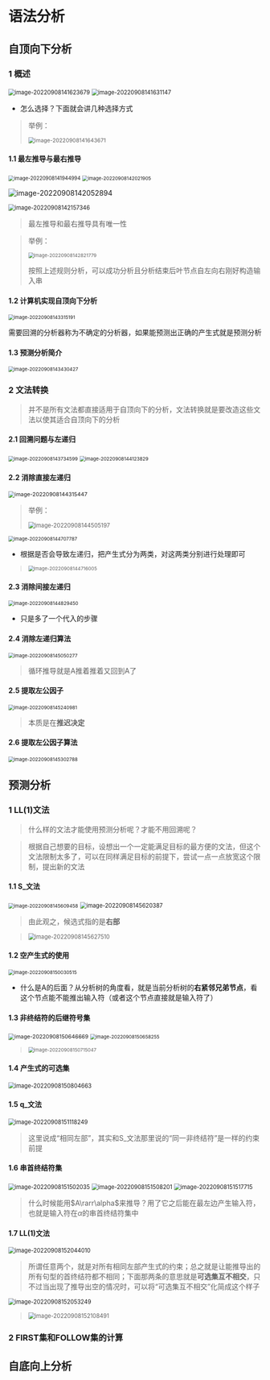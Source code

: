 # 语法分析

## 自顶向下分析

### 1 概述

<img src="README.assets/image-20220908141623679.png" alt="image-20220908141623679" style="zoom:80%;" />

<img src="README.assets/image-20220908141631147.png" alt="image-20220908141631147" style="zoom:80%;" />

- 怎么选择？下面就会讲几种选择方式

> 举例：
>
> <img src="README.assets/image-20220908141643671.png" alt="image-20220908141643671" style="zoom:77%;" />

#### 1.1 最左推导与最右推导

<img src="README.assets/image-20220908141944994.png" alt="image-20220908141944994" style="zoom:70%;" />

<img src="README.assets/image-20220908142021905.png" alt="image-20220908142021905" style="zoom:67%;" />

![image-20220908142052894](README.assets/image-20220908142052894.png)

<img src="README.assets/image-20220908142157346.png" alt="image-20220908142157346" style="zoom:80%;" />

> 最左推导和最右推导具有唯一性

> 举例：
>
> <img src="README.assets/image-20220908142821779.png" alt="image-20220908142821779" style="zoom:67%;" />
>
> 按照上述规则分析，可以成功分析且分析结束后叶节点自左向右刚好构造输入串

#### 1.2 计算机实现自顶向下分析

<img src="README.assets/image-20220908143315191.png" alt="image-20220908143315191" style="zoom:67%;" />

需要回溯的分析器称为不确定的分析器，如果能预测出正确的产生式就是预测分析

#### 1.3 预测分析简介

<img src="README.assets/image-20220908143430427.png" alt="image-20220908143430427" style="zoom:67%;" />

### 2 文法转换

> 并不是所有文法都直接适用于自顶向下的分析，文法转换就是要改造这些文法以使其适合自顶向下的分析

#### 2.1 回溯问题与左递归

<img src="README.assets/image-20220908143734599.png" alt="image-20220908143734599" style="zoom:67%;" />

<img src="README.assets/image-20220908144123829.png" alt="image-20220908144123829" style="zoom:67%;" />

#### 2.2 消除直接左递归

<img src="README.assets/image-20220908144315447.png" alt="image-20220908144315447" style="zoom:77%;" />

> 举例：
>
> <img src="README.assets/image-20220908144505197.png" alt="image-20220908144505197" style="zoom:80%;" />

<img src="README.assets/image-20220908144707787.png" alt="image-20220908144707787" style="zoom:67%;" />

- 根据是否会导致左递归，把产生式分为两类，对这两类分别进行处理即可

> <img src="README.assets/image-20220908144716005.png" alt="image-20220908144716005" style="zoom:67%;" />

#### 2.3 消除间接左递归

<img src="README.assets/image-20220908144829450.png" alt="image-20220908144829450" style="zoom:67%;" />

- 只是多了一个代入的步骤

#### 2.4 消除左递归算法

<img src="README.assets/image-20220908145050277.png" alt="image-20220908145050277" style="zoom:67%;" />

> 循环推导就是A推着推着又回到A了

#### 2.5 提取左公因子

<img src="README.assets/image-20220908145240981.png" alt="image-20220908145240981" style="zoom:67%;" />

> 本质是在**推迟决定**

#### 2.6 提取左公因子算法

<img src="README.assets/image-20220908145302788.png" alt="image-20220908145302788" style="zoom:67%;" />

## 预测分析

### 1 LL(1)文法

> 什么样的文法才能使用预测分析呢？才能不用回溯呢？

> 根据自己想要的目标，设想出一个一定能满足目标的最方便的文法，但这个文法限制太多了，可以在同样满足目标的前提下，尝试一点一点放宽这个限制，提出新的文法

#### 1.1 S_文法

<img src="README.assets/image-20220908145609458.png" alt="image-20220908145609458" style="zoom:67%;" />

<img src="README.assets/image-20220908145620387.png" alt="image-20220908145620387" style="zoom:80%;" />

> 由此观之，候选式指的是**右部**

> <img src="README.assets/image-20220908145627510.png" alt="image-20220908145627510" style="zoom:80%;" />

#### 1.2 空产生式的使用

<img src="README.assets/image-20220908150030515.png" alt="image-20220908150030515" style="zoom:67%;" />

- 什么是A的后面？从分析树的角度看，就是当前分析树的**右紧邻兄弟节点**，看这个节点能不能推出输入符（或者这个节点直接就是输入符了）

#### 1.3 非终结符的后继符号集

<img src="README.assets/image-20220908150646669.png" alt="image-20220908150646669" style="zoom:77%;" />

<img src="README.assets/image-20220908150658255.png" alt="image-20220908150658255" style="zoom:67%;" />

> <img src="README.assets/image-20220908150715047.png" alt="image-20220908150715047" style="zoom:67%;" />

#### 1.4 产生式的可选集

<img src="README.assets/image-20220908150804663.png" alt="image-20220908150804663" style="zoom:80%;" />

#### 1.5 q_文法

<img src="README.assets/image-20220908151118249.png" alt="image-20220908151118249" style="zoom:80%;" />

> 这里说成“相同左部”，其实和S_文法那里说的“同一非终结符”是一样的约束前提

#### 1.6 串首终结符集

<img src="README.assets/image-20220908151502035.png" alt="image-20220908151502035" style="zoom:80%;" />

<img src="README.assets/image-20220908151508201.png" alt="image-20220908151508201" style="zoom:80%;" />

<img src="README.assets/image-20220908151517715.png" alt="image-20220908151517715" style="zoom:80%;" />

> 什么时候能用$A\rarr\alpha$来推导？用了它之后能在最左边产生输入符，也就是输入符在$\alpha$的串首终结符集中

#### 1.7 LL(1)文法

<img src="README.assets/image-20220908152044010.png" alt="image-20220908152044010" style="zoom:80%;" />

> 所谓任意两个，就是对所有相同左部产生式的约束；总之就是让能推导出的所有句型的首终结符都不相同；下面那两条的意思就是**可选集互不相交**，只不过当出现了推导出空的情况时，可以将“可选集互不相交”化简成这个样子

<img src="README.assets/image-20220908152053249.png" alt="image-20220908152053249" style="zoom:80%;" />

> <img src="README.assets/image-20220908152108491.png" alt="image-20220908152108491" style="zoom:80%;" />

### 2 FIRST集和FOLLOW集的计算





## 自底向上分析



